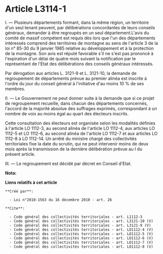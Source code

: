 # Article L3114-1

I. ― Plusieurs départements formant, dans la même région, un territoire d'un seul tenant peuvent, par délibérations
concordantes de leurs conseils généraux, demander à être regroupés en un seul département.L'avis du comité de massif
compétent est requis dès lors que l'un des départements intéressés comprend des territoires de montagne au sens de l'article
3 de la loi n° 85-30 du 9 janvier 1985 relative au développement et à la protection de la montagne. Son avis est réputé
favorable s'il ne s'est pas prononcé à l'expiration d'un délai de quatre mois suivant la notification par le représentant de
l'Etat des délibérations des conseils généraux intéressés. 

Par dérogation aux articles L. 3121-9 et L. 3121-10, la demande de regroupement de départements prévue au premier alinéa est
inscrite à l'ordre du jour du conseil général à l'initiative d'au moins 10 % de ses membres. 

II. ― Le Gouvernement ne peut donner suite à la demande que si ce projet de regroupement recueille, dans chacun des
départements concernés, l'accord de la majorité absolue des suffrages exprimés, correspondant à un nombre de voix au moins
égal au quart des électeurs inscrits. 

Cette consultation des électeurs est organisée selon les modalités définies à l'article LO 1112-3, au second alinéa de
l'article LO 1112-4, aux articles LO 1112-5 et LO 1112-6, au second alinéa de l'article LO 1112-7 et aux articles LO 1112-8 à
LO 1112-14. Un arrêté du ministre chargé des collectivités territoriales fixe la date du scrutin, qui ne peut intervenir
moins de deux mois après la transmission de la dernière délibération prévue au I du présent article. 

III. ― Le regroupement est décidé par décret en Conseil d'Etat.

**Nota:**



**Liens relatifs à cet article**

	**Créé par**:

	  - Loi n°2010-1563 du 16 décembre 2010 - art. 26

	**Cite**:

	  - Code général des collectivités territoriales - art. L1112-3
	  - Code général des collectivités territoriales - art. L3121-10 (V)
	  - Code général des collectivités territoriales - art. L3121-9 (V)
	  - Code général des collectivités territoriales - art. LO1112-4 (V)
	  - Code général des collectivités territoriales - art. LO1112-5 (V)
	  - Code général des collectivités territoriales - art. LO1112-6 (V)
	  - Code général des collectivités territoriales - art. LO1112-7 (V)
	  - Code général des collectivités territoriales - art. LO1112-8 (V)
